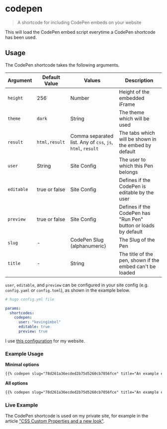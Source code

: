 # codepen
> A shortcode for including CodePen embeds on your website

This will load the CodePen embed script everytime a CodePen shortcode has been used.

## Usage

The CodePen shortcode takes the following arguments.

| Argument | Default Value | Values | Description |
|----------|---------------|--------|-------------|
| `height` | 256 | Number | Height of the embedded iFrame |
| `theme` | `dark` | String | The theme which will be used |
| `result` | `html,result` | Comma separated list. Any of `css`, `js`, `html`, `result`  | The tabs which will be shown in the embed by default |
| `user` | String |Site Config | The user to which this Pen belongs |
| `editable` | true or false | Site Config | Defines if the CodePen is editable by the user |
| `preview` | true or false | Site Config | Defines if the CodePen has "Run Pen" button or loads by default |
| `slug` | - | CodePen Slug (alphanumeric) | The Slug of the Pen |
| `title` | - | String | The title of the pen, shown if the embed can't be loaded |

`user`, `editable`, and `preview` can be configured in your site config (e.g. `config.yaml` or `config.toml`), as shown in the example below.

```yaml
# hugo config.yml file

params:
  shortcodes:
    codepen:
      user: "kevingimbel"
      editable: true
      preview: true
```

I use [this configuration](https://github.com/kevingimbel/kevingimbel.com/blob/c82aa6a38b170b628435461e85450a031fb4a945/config.yaml#L57-L61) for my website.

### Example Usage

**Minimal options**

```html
{{% codepen slug="78d261a36ecded2b75d5260cb7056fce" title="An example embed" %}}
```

**All options**

```html
{{% codepen slug="78d261a36ecded2b75d5260cb7056fce" title="An example embed" height="300" theme="light" result="css,js" user="ausername" editable="false" preview="false" %}}
```

### Live Example

The CodePen shortcode is used on my private site, for example in the article ["CSS Custom Properties and a new look"](https://www.kevingimbel.com/css-custom-properties-and-a-new-look/).
